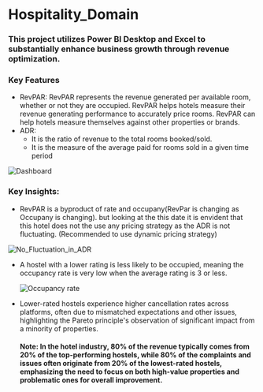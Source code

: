 # Hospitality_Domain

### This project utilizes Power BI Desktop and Excel to substantially enhance business growth through revenue optimization.

### Key Features
* RevPAR: RevPAR represents the revenue generated per available room, whether or not they are occupied. RevPAR helps hotels measure their revenue generating performance to accurately price rooms. RevPAR can help hotels measure themselves against other properties or brands.
* ADR:
   * It is the ratio of revenue to the total rooms booked/sold.
   * It is the measure of the average paid for rooms sold in a given time period
  
![Dashboard](https://github.com/VigneshwarRamalingam/Hospitality_Domain/assets/104707588/4ba720b1-b932-4ee9-9ba8-eb68f4262e84)

### Key Insights:
* RevPAR is a byproduct of rate and occupany(RevPar is changing as Occupany is changing). but looking at the this date it is envident that this hotel does not the use any pricing strategy as the ADR is not fluctuating. (Recommended to use dynamic pricing strategy)

![No_Fluctuation_in_ADR](https://github.com/VigneshwarRamalingam/Hospitality_Domain/assets/104707588/cd5f216a-dcd7-448f-9d5c-7da29f4c87cd)

* A hostel with a lower rating is less likely to be occupied, meaning the occupancy rate is very low when the average rating is 3 or less.
  
  ![Occupancy rate](https://github.com/VigneshwarRamalingam/Hospitality_Domain/assets/104707588/1e1331f0-25ad-4075-9474-9a9929409a38)

* Lower-rated hostels experience higher cancellation rates across platforms, often due to mismatched expectations and other issues, highlighting the Pareto principle's observation of significant impact from a minority of properties.

  #### Note: In the hotel industry, 80% of the revenue typically comes from 20% of the top-performing hostels, while 80% of the complaints and issues often originate from 20% of the lowest-rated hostels, emphasizing the need to focus on both high-value properties and problematic ones for overall improvement.

